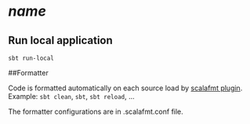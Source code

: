 # $name$


## Run local application
`sbt run-local`


##Formatter

Code is formatted automatically on each source load by [scalafmt plugin](http://scalameta.org/scalafmt/).
Example: `sbt clean`, `sbt`, `sbt reload`, ...

The formatter configurations are in .scalafmt.conf file.
